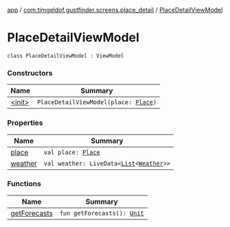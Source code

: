 [app](../../index.md) / [com.timgeldof.gustfinder.screens.place_detail](../index.md) / [PlaceDetailViewModel](./index.md)

# PlaceDetailViewModel

`class PlaceDetailViewModel : ViewModel`

### Constructors

| Name | Summary |
|---|---|
| [&lt;init&gt;](-init-.md) | `PlaceDetailViewModel(place: `[`Place`](../../com.timgeldof.gustfinder.database/-place/index.md)`)` |

### Properties

| Name | Summary |
|---|---|
| [place](place.md) | `val place: `[`Place`](../../com.timgeldof.gustfinder.database/-place/index.md) |
| [weather](weather.md) | `val weather: LiveData<`[`List`](https://kotlinlang.org/api/latest/jvm/stdlib/kotlin.collections/-list/index.html)`<`[`Weather`](../../com.timgeldof.gustfinder.network.models.marine_weather_api/-weather/index.md)`>>` |

### Functions

| Name | Summary |
|---|---|
| [getForecasts](get-forecasts.md) | `fun getForecasts(): `[`Unit`](https://kotlinlang.org/api/latest/jvm/stdlib/kotlin/-unit/index.html) |
